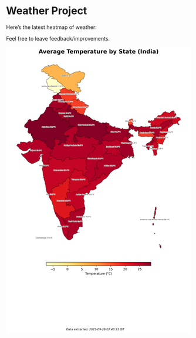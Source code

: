 # Weather Project

Here’s the latest heatmap of weather:

Feel free to leave feedback/improvements.

![India Heatmap](docs/assets/india_heatmap.png?v=D852CB)

